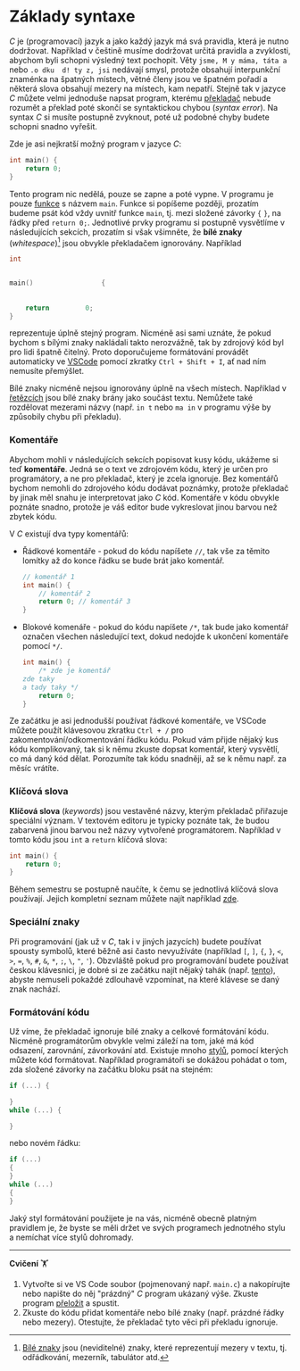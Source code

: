 # Základy syntaxe
*C* je (programovací) jazyk a jako každý jazyk má svá pravidla, která je nutno dodržovat.
Například v češtině musíme dodržovat určitá pravidla a zvyklosti, abychom byli schopni výsledný
text pochopit. Věty `jsme, M y máma, táta a` nebo `.o dku  d! ty z, jsi` nedávají smysl,
protože obsahují interpunkční znaménka na špatných místech, větné členy jsou ve špatném pořadí
a některá slova obsahují mezery na místech, kam nepatří. Stejně tak v jazyce *C* můžete velmi jednoduše
napsat program, kterému [překladač](../prostredi/preklad_programu.md) nebude rozumět a překlad poté skončí se
syntaktickou chybou (*syntax error*). Na syntax *C* si musíte postupně zvyknout, poté už podobné chyby
budete schopni snadno vyřešit.

Zde je asi nejkratší možný program v jazyce *C*:
```c
int main() {
    return 0;
}
```

Tento program nic nedělá, pouze se zapne a poté vypne. V programu je pouze [funkce](funkce/funkce.md)
s názvem `main`. Funkce si popíšeme později, prozatím budeme psát kód vždy uvnitř funkce `main`,
tj. mezi složené závorky `{` `}`, na řádky před `return 0;`. Jednotlivé prvky programu si
postupně vysvětlíme v následujících sekcích, prozatím si však všimněte, že **bílé znaky** (*whitespace*)[^1]
jsou obvykle překladačem ignorovány. Například
```c
int 


main()                 {
    
    
    return         0;
}

```
reprezentuje úplně stejný program. Nicméně asi sami uznáte, že pokud bychom s bílými znaky nakládali
takto nerozvážně, tak by zdrojový kód byl pro lidi špatně čitelný. Proto doporučujeme formátování provádět
automaticky ve [VSCode](../prostredi/editor.md) pomocí zkratky `Ctrl + Shift + I`, ať nad ním nemusíte přemýšlet.

Bílé znaky nicméně nejsou ignorovány úplně na všech místech. Například v [řetězcích](text/retezce.md)
jsou bílé znaky brány jako součást textu. Nemůžete také rozdělovat mezerami názvy (např. `in t` nebo
`ma in` v programu výše by způsobily chybu při překladu).

### Komentáře
Abychom mohli v následujících sekcích popisovat kusy kódu, ukážeme si teď **komentáře**. Jedná se
o text ve zdrojovém kódu, který je určen pro programátory, a ne pro překladač, který je zcela ignoruje.
Bez komentářů bychom nemohli do zdrojového kódu dodávat poznámky, protože překladač by jinak měl snahu
je interpretovat jako *C* kód. Komentáře v kódu obvykle poznáte snadno, protože je váš editor bude vykreslovat
jinou barvou než zbytek kódu.

V *C* existují dva typy komentářů:
- Řádkové komentáře - pokud do kódu napíšete `//`, tak vše za těmito lomítky až do konce řádku se 
bude brát jako komentář.
    ```c
    // komentář 1
    int main() {
        // komentář 2
        return 0; // komentář 3
    }
    ```
- Blokové komenáře - pokud do kódu napíšete `/*`, tak bude jako komentář označen všechen následující
text, dokud nedojde k ukončení komentáře pomocí `*/`.
    ```c
    int main() {
        /* zde je komentář
  zde taky
  a tady taky */
        return 0;
    }
    ```

Ze začátku je asi jednodušší používat řádkové komentáře, ve VSCode můžete použít klávesovou zkratku
`Ctrl + /` pro zakomentování/odkomentování řádku kódu. Pokud vám přijde nějaký kus kódu komplikovaný,
tak si k němu zkuste dopsat komentář, který vysvětlí, co má daný kód dělat. Porozumíte tak kódu
snadněji, až se k němu např. za měsíc vrátíte.

### Klíčová slova
**Klíčová slova** (*keywords*) jsou vestavěné názvy, kterým překladač přiřazuje speciální
význam. V textovém editoru je typicky poznáte tak, že budou zabarvená jinou barvou než názvy
vytvořené programátorem. Například v tomto kódu jsou `int` a `return` klíčová slova:
```c
int main() {
    return 0;
}
```

Během semestru se postupně naučíte, k čemu se jednotlivá klíčová slova používají. Jejich kompletní
seznam můžete najít například [zde](https://www.programiz.com/c-programming/list-all-keywords-c-language).

### Speciální znaky
Při programování (jak už v *C*, tak i v jiných jazycích) budete používat spousty symbolů, které běžně
asi často nevyužíváte (například `[`, `]`, `{`, `}`, `<`, `>`, `=`, `%`, `#`, `&`, `*`, `;`, `\`,
`"`, `'`). Obzvláště pokud pro programování budete používat českou klávesnici, je dobré si ze začátku
najít nějaký tahák (např. [tento](https://github.com/geordi/upr-course/blob/master/assets/cheatsheets/keyboard-cs.pdf)),
abyste nemuseli pokaždé zdlouhavě vzpomínat, na které klávese se daný znak nachází. 

[^1]: [Bílé znaky](https://cs.wikipedia.org/wiki/B%C3%ADl%C3%BD_znak) jsou (neviditelné) znaky,
které reprezentují mezery v textu, tj. odřádkování, mezerník, tabulátor atd.

### Formátování kódu
Už víme, že překladač ignoruje bílé znaky a celkové formátování kódu. Nicméně programátorům obvykle
velmi záleží na tom, jaké má kód odsazení, zarovnání, závorkování atd. Existuje mnoho
[stylů](https://en.wikipedia.org/wiki/Indentation_style), pomocí kterých můžete kód formátovat.
Například programátoři se dokážou pohádat o tom, zda složené závorky na začátku bloku psát na
stejném:
```c
if (...) {

}
while (...) {

}
```
nebo novém řádku:
```c
if (...)
{
}
while (...)
{
}
```
Jaký styl formátování použijete je na vás, nicméně obecně platným pravidlem je, že byste se měli
držet ve svých programech jednotného stylu a nemíchat více stylů dohromady.

<hr />

**Cvičení** 🏋

1) Vytvořte si ve VS Code soubor (pojmenovaný např. `main.c`) a nakopírujte nebo napište do něj
"prázdný" *C* program ukázaný výše. Zkuste program
[přeložit](../prostredi/preklad_programu.md#překlad-prvního-programu) a spustit.
2) Zkuste do kódu přidat komentáře nebo bílé znaky (např. prázdné řádky nebo mezery). Otestujte, že
překladač tyto věci při překladu ignoruje.
